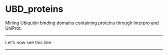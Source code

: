 # UBD_proteins

Mining Ubiquitin binding domains containing proteins through Interpro and UniProt.

*****
Let's now see this line
*****
